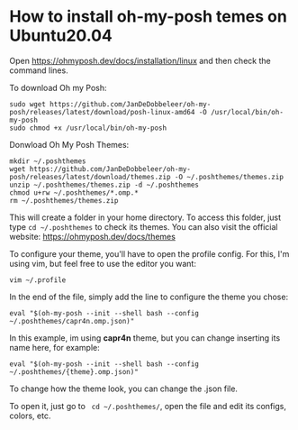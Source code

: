# How to install oh-my-posh temes on Ubuntu20.04 

Open https://ohmyposh.dev/docs/installation/linux and then check the command lines.

To download Oh my Posh:
``` 
sudo wget https://github.com/JanDeDobbeleer/oh-my-posh/releases/latest/download/posh-linux-amd64 -O /usr/local/bin/oh-my-posh
sudo chmod +x /usr/local/bin/oh-my-posh
``` 

Donwload Oh My Posh Themes:

``` 
mkdir ~/.poshthemes
wget https://github.com/JanDeDobbeleer/oh-my-posh/releases/latest/download/themes.zip -O ~/.poshthemes/themes.zip
unzip ~/.poshthemes/themes.zip -d ~/.poshthemes
chmod u+rw ~/.poshthemes/*.omp.*
rm ~/.poshthemes/themes.zip
```

This will create a folder in your home directory.  To access this folder, just type ``` cd ~/.poshthemes ``` to check its themes. You can also visit the official website:  https://ohmyposh.dev/docs/themes

To configure your theme, you'll have to open the profile config. For this, I'm using vim, but feel free to use the editor you want:

``` vim ~/.profile ``` 

In the end of the file, simply add the line to configure the theme you chose:

``` eval "$(oh-my-posh --init --shell bash --config ~/.poshthemes/capr4n.omp.json)" ```

In this example, im using **capr4n** theme, but you can change inserting its name here, for example:

```eval "$(oh-my-posh --init --shell bash --config ~/.poshthemes/{theme}.omp.json)" ```

To change how the theme look, you can change the .json file.

To open it, just go to ``` cd ~/.poshthemes/```, open the file and edit its configs, colors, etc.
